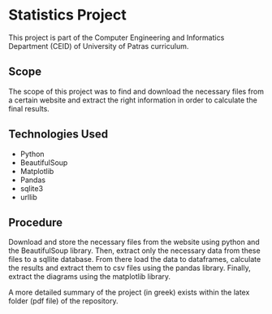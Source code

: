 
# Statistics Project
This project is part of the Computer Engineering and Informatics Department (CEID) of University of Patras curriculum.

## Scope
The scope of this project was to find and download the necessary files from a certain website and extract the right information in order to calculate the final results.

## Technologies Used
- Python
- BeautifulSoup
- Matplotlib
- Pandas
- sqlite3
- urllib

## Procedure
Download and store the necessary files from the website using python and the BeautifulSoup library. Then, extract only the necessary data from these files to a sqllite database. From there load the data to dataframes, calculate the results and extract them to csv files using the pandas library. Finally, extract the diagrams using the matplotlib library.

A more detailed summary of the project (in greek) exists within the latex folder (pdf file) of the repository.

